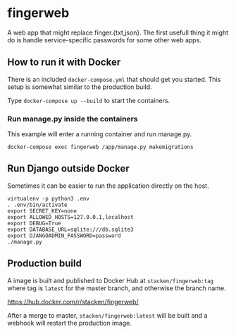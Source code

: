 # fingerweb

A web app that might replace finger.{txt,json}.
The first usefull thing it might do is handle service-specific passwords
for some other web apps.

## How to run it with Docker

There is an included `docker-compose.yml` that should get you started.
This setup is somewhat similar to the production build.

Type `docker-compose up --build` to start the containers.

### Run manage.py inside the containers

This example will enter a running container and run manage.py.

```
docker-compose exec fingerweb /app/manage.py makemigrations
```

## Run Django outside Docker

Sometimes it can be easier to run the application directly on the host.

```
virtualenv -p python3 .env
. .env/bin/activate
export SECRET_KEY=none
export ALLOWED_HOSTS=127.0.0.1,localhost
export DEBUG=True
export DATABASE_URL=sqlite:///db.sqlite3
export DJANGOADMIN_PASSWORD=password
./manage.py
```

## Production build

A image is built and published to Docker Hub at `stacken/fingerweb:tag` where
tag is `latest` for the master branch, and otherwise the branch name.

https://hub.docker.com/r/stacken/fingerweb/

After a merge to master, `stacken/fingerweb:latest` will be built and a webhook
will restart the production image.
